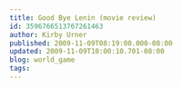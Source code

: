 ```yaml
---
title: Good Bye Lenin (movie review)
id: 3596766513767261463
author: Kirby Urner
published: 2009-11-09T08:19:00.000-08:00
updated: 2009-11-09T10:00:10.701-08:00
blog: world_game
tags: 
---
```


